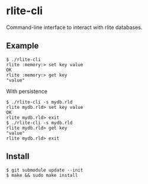 # rlite-cli

Command-line interface to interact with rlite databases.

## Example

```
$ ./rlite-cli
rlite :memory:> set key value
OK
rlite :memory:> get key
"value"
```

With persistence

```
$ ./rlite-cli -s mydb.rld
rlite mydb.rld> set key value
OK
rlite mydb.rld> exit
$ ./rlite-cli -s mydb.rld
rlite mydb.rld> get key
"value"
rlite mydb.rld> exit
```

## Install

```
$ git submodule update --init
$ make && sudo make install
```
